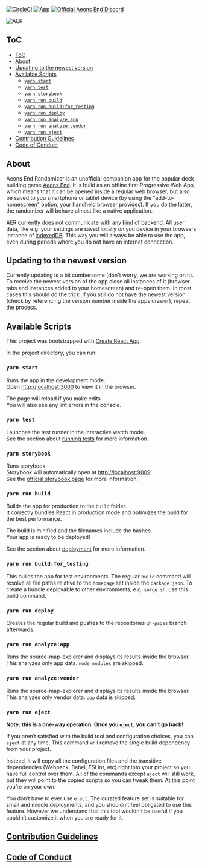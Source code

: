 [![CircleCI](https://circleci.com/gh/on3iro/aeons-end-randomizer/tree/master.svg?style=svg)](https://circleci.com/gh/on3iro/aeons-end-randomizer/tree/master)
[![App](https://img.shields.io/badge/App%3A-https%3A%2F%2Fon3iro.github.io%2Faeons--end--randomizer%2F-%232196f3.svg?style=flat-square)](https://on3iro.github.io/aeons-end-randomizer/)
[![Official Aeons End Discord](https://img.shields.io/badge/AE%20Discord-https%3A%2F%2Fdiscord.gg%2FPvjcfPt-%237289DA.svg?style=flat-squar)](https://discord.gg/PvjcfPt)

![AER](./public/images/android-icon-96x96.png)

## ToC

<!-- vim-markdown-toc GFM -->

- [ToC](#toc)
- [About](#about)
- [Updating to the newest version](#updating-to-the-newest-version)
- [Available Scripts](#available-scripts)
  - [`yarn start`](#yarn-start)
  - [`yarn test`](#yarn-test)
  - [`yarn storybook`](#yarn-storybook)
  - [`yarn run build`](#yarn-run-build)
  - [`yarn run build:for_testing`](#yarn-run-buildfortesting)
  - [`yarn run deploy`](#yarn-run-deploy)
  - [`yarn run analyze:app`](#yarn-run-analyzeapp)
  - [`yarn run analyze:vendor`](#yarn-run-analyzevendor)
  - [`yarn run eject`](#yarn-run-eject)
- [Contribution Guidelines](#contribution-guidelines)
- [Code of Conduct](#code-of-conduct)

<!-- vim-markdown-toc -->

## About

Aeons End Randomizer is an unofficial companion app for the popular deck
building game [Aeons End](https://boardgamegeek.com/boardgame/191189/aeons-end).
It is build as an offline first Progressive Web App, which means that it can be opened inside
a regular web browser, but also be saved to you smartphone or tablet device (by using the
"add-to-homescreen" option, your handheld browser provides).
If you do the latter, the randomizer will behave almost like a native application.

AER currently does not communicate with any kind of backend. All user data, like e.g.
your settings are saved locally on you device in your browsers instance of [indexedDB](https://boardgamegeek.com/boardgame/191189/aeons-end).
This way you will always be able to use the app, even during periods where you do not have an internet connection.

## Updating to the newest version

Currently updating is a bit cumbersome (don't worry, we are working on it).
To receive the newest version of the app close all instances of it (browser tabs and
instances added to your homescreen) and re-open them.
In most cases this should do the trick. If you still do not have the newest version
(check by referencing the version number inside the apps drawer), repeat the process.

## Available Scripts

This project was bootstrapped with [Create React App](https://github.com/facebook/create-react-app).

In the project directory, you can run:

### `yarn start`

Runs the app in the development mode.<br>
Open [http://localhost:3000](http://localhost:3000) to view it in the browser.

The page will reload if you make edits.<br>
You will also see any lint errors in the console.

### `yarn test`

Launches the test runner in the interactive watch mode.<br>
See the section about [running tests](https://facebook.github.io/create-react-app/docs/running-tests) for more information.

### `yarn storybook`

Runs storybook.<br>
Storybook will automatically open at [http://localhost:9009](http://localhost:9009).<br>
See the [official storybook page](https://storybook.js.org) for more information.

### `yarn run build`

Builds the app for production to the `build` folder.<br>
It correctly bundles React in production mode and optimizes the build for the best performance.

The build is minified and the filenames include the hashes.<br>
Your app is ready to be deployed!

See the section about [deployment](https://facebook.github.io/create-react-app/docs/deployment) for more information.

### `yarn run build:for_testing`

This builds the app for test environments. The regular `build` command will resolve
all file paths relative to the `homepage` set inside the `package.json`. To create a bundle
deployable to other environments, e.g. `surge.sh`, use this build command.

### `yarn run deploy`

Creates the regular build and pushes to the repositories `gh-pages` branch afterwards.

### `yarn run analyze:app`

Runs the source-map-explorer and displays its results inside the browser.
This analyzes only app data. `node_modules` are skipped.

### `yarn run analyze:vendor`

Runs the source-map-explorer and displays its results inside the browser.
This analyzes only vendor data. `app` data is skipped.

### `yarn run eject`

**Note: this is a one-way operation. Once you `eject`, you can’t go back!**

If you aren’t satisfied with the build tool and configuration choices, you can `eject` at any time. This command will remove the single build dependency from your project.

Instead, it will copy all the configuration files and the transitive dependencies (Webpack, Babel, ESLint, etc) right into your project so you have full control over them. All of the commands except `eject` will still work, but they will point to the copied scripts so you can tweak them. At this point you’re on your own.

You don’t have to ever use `eject`. The curated feature set is suitable for small and middle deployments, and you shouldn’t feel obligated to use this feature. However we understand that this tool wouldn’t be useful if you couldn’t customize it when you are ready for it.

## [Contribution Guidelines](CONTRIBUTING.md)

## [Code of Conduct](CODE_OF_CONDUCT.md)
